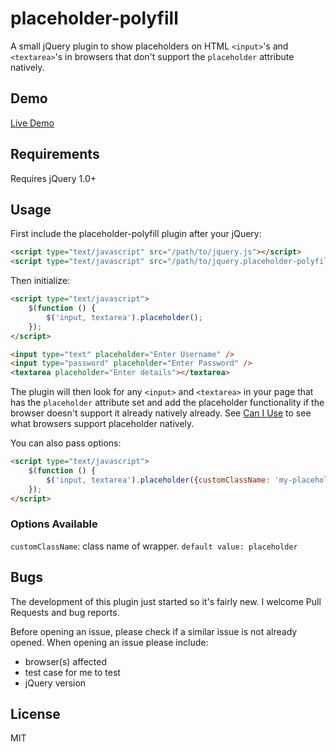 placeholder-polyfill
====================

A small jQuery plugin to show placeholders on HTML `<input>`'s and `<textarea>`'s in browsers that don't support the `placeholder` attribute natively.

## Demo
[Live Demo](http://erikmontes.github.io/placeholder-polyfill)

## Requirements

Requires jQuery 1.0+

## Usage

First include the placeholder-polyfill plugin after your jQuery:

```html
<script type="text/javascript" src="/path/to/jquery.js"></script>
<script type="text/javascript" src="/path/to/jquery.placeholder-polyfill.js"></script>
```

Then initialize:

```html
<script type="text/javascript">
    $(function () {
        $('input, textarea').placeholder();
    });
</script>
```

```html
<input type="text" placeholder="Enter Username" />
<input type="password" placeholder="Enter Password" />
<textarea placeholder="Enter details"></textarea>
```

The plugin will then look for any `<input>` and `<textarea>` in your page that has the `placeholder` attribute set and add the placeholder functionality if the browser doesn't support it already natively already. See [Can I Use](http://caniuse.com/#feat=input-placeholder) to see what browsers support placeholder natively.

You can also pass options:
```html
<script type="text/javascript">
    $(function () {
        $('input, textarea').placeholder({customClassName: 'my-placeholder'});
    });
</script>
```

### Options Available
`customClassName`: class name of wrapper. `default value: placeholder`

## Bugs

The development of this plugin just started so it's fairly new. I welcome Pull Requests and bug reports.

Before opening an issue, please check if a similar issue is not already opened. When opening an issue please include:

- browser(s) affected
- test case for me to test
- jQuery version


## License

MIT
